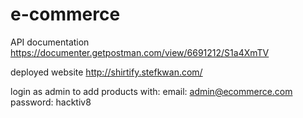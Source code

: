 # e-commerce

API documentation
https://documenter.getpostman.com/view/6691212/S1a4XmTV

deployed website
http://shirtify.stefkwan.com/

login as admin to add products with:
email: admin@ecommerce.com
password: hacktiv8
